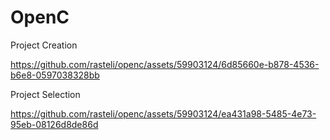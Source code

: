 # OpenC

Project Creation

https://github.com/rasteli/openc/assets/59903124/6d85660e-b878-4536-b6e8-0597038328bb

Project Selection

https://github.com/rasteli/openc/assets/59903124/ea431a98-5485-4e73-95eb-08126d8de86d

